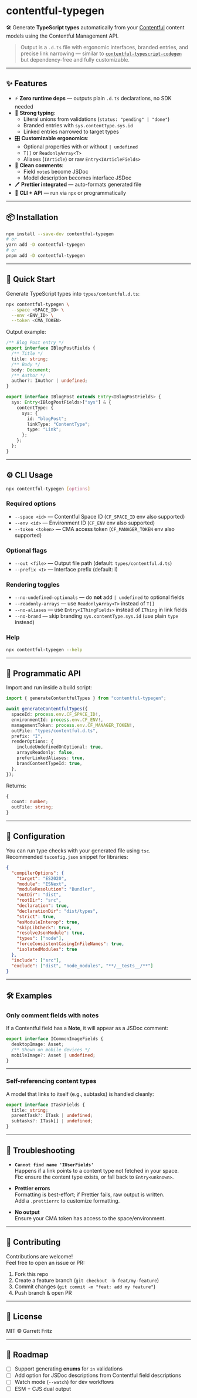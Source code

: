# contentful-typegen

🛠️ Generate **TypeScript types** automatically from your [Contentful](https://www.contentful.com/) content models using the Contentful Management API.

> Output is a `.d.ts` file with ergonomic interfaces, branded entries, and precise link narrowing — similar to [`contentful-typescript-codegen`](https://www.npmjs.com/package/contentful-typescript-codegen) but dependency-free and fully customizable.

---

## ✨ Features

- ⚡ **Zero runtime deps** — outputs plain `.d.ts` declarations, no SDK needed
- 📝 **Strong typing**:
  - Literal unions from validations (`status: "pending" | "done"`)
  - Branded entries with `sys.contentType.sys.id`
  - Linked entries narrowed to target types
- 🎛️ **Customizable ergonomics**:
  - Optional properties with or without `| undefined`
  - `T[]` or `ReadonlyArray<T>`
  - Aliases (`IArticle`) or raw `Entry<IArticleFields>`
- 💬 **Clean comments**:
  - Field `note`s become JSDoc
  - Model description becomes interface JSDoc
- 🖊️ **Prettier integrated** — auto-formats generated file
- 🧰 **CLI + API** — run via `npx` or programmatically

---

## 📦 Installation

```bash
npm install --save-dev contentful-typegen
# or
yarn add -D contentful-typegen
# or
pnpm add -D contentful-typegen
```

---

## 🚀 Quick Start

Generate TypeScript types into `types/contentful.d.ts`:

```bash
npx contentful-typegen \
  --space <SPACE_ID> \
  --env <ENV_ID> \
  --token <CMA_TOKEN>
```

Output example:

```ts
/** Blog Post entry */
export interface IBlogPostFields {
  /** Title */
  title: string;
  /** Body */
  body: Document;
  /** Author */
  author?: IAuthor | undefined;
}

export interface IBlogPost extends Entry<IBlogPostFields> {
  sys: Entry<IBlogPostFields>["sys"] & {
    contentType: {
      sys: {
        id: "blogPost";
        linkType: "ContentType";
        type: "Link";
      };
    };
  };
}
```

---

## ⚙️ CLI Usage

```bash
npx contentful-typegen [options]
```

### Required options

- `--space <id>` — Contentful Space ID (`CF_SPACE_ID` env also supported)
- `--env <id>` — Environment ID (`CF_ENV` env also supported)
- `--token <token>` — CMA access token (`CF_MANAGER_TOKEN` env also supported)

### Optional flags

- `--out <file>` — Output file path (default: `types/contentful.d.ts`)
- `--prefix <I>` — Interface prefix (default: I)

### Rendering toggles

- `--no-undefined-optionals` — do **not** add `| undefined` to optional fields
- `--readonly-arrays` — use `ReadonlyArray<T>` instead of `T[]`
- `--no-aliases` — use `Entry<IThingFields>` instead of `IThing` in link fields
- `--no-brand` — skip branding `sys.contentType.sys.id` (use plain `type` instead)

### Help

```bash
npx contentful-typegen --help
```

---

## 🧩 Programmatic API

Import and run inside a build script:

```ts
import { generateContentfulTypes } from "contentful-typegen";

await generateContentfulTypes({
  spaceId: process.env.CF_SPACE_ID!,
  environmentId: process.env.CF_ENV!,
  managementToken: process.env.CF_MANAGER_TOKEN!,
  outFile: "types/contentful.d.ts",
  prefix: "I",
  renderOptions: {
    includeUndefinedOnOptional: true,
    arraysReadonly: false,
    preferLinkedAliases: true,
    brandContentTypeId: true,
  },
});
```

Returns:

```ts
{
  count: number;
  outFile: string;
}
```

---

## 🔧 Configuration

You can run type checks with your generated file using `tsc`.  
Recommended `tsconfig.json` snippet for libraries:

```json
{
  "compilerOptions": {
    "target": "ES2020",
    "module": "ESNext",
    "moduleResolution": "Bundler",
    "outDir": "dist",
    "rootDir": "src",
    "declaration": true,
    "declarationDir": "dist/types",
    "strict": true,
    "esModuleInterop": true,
    "skipLibCheck": true,
    "resolveJsonModule": true,
    "types": ["node"],
    "forceConsistentCasingInFileNames": true,
    "isolatedModules": true
  },
  "include": ["src"],
  "exclude": ["dist", "node_modules", "**/__tests__/**"]
}
```

---

## 🛠️ Examples

### Only comment fields with notes

If a Contentful field has a **Note**, it will appear as a JSDoc comment:

```ts
export interface ICommonImageFields {
  desktopImage: Asset;
  /** Shown on mobile devices */
  mobileImage?: Asset | undefined;
}
```

---

### Self-referencing content types

A model that links to itself (e.g., subtasks) is handled cleanly:

```ts
export interface ITaskFields {
  title: string;
  parentTask?: ITask | undefined;
  subtasks?: ITask[] | undefined;
}
```

---

## 🐞 Troubleshooting

- **`Cannot find name 'IUserFields'`**  
  Happens if a link points to a content type not fetched in your space.  
  Fix: ensure the content type exists, or fall back to `Entry<unknown>`.

- **Prettier errors**  
  Formatting is best-effort; if Prettier fails, raw output is written.  
  Add a `.prettierrc` to customize formatting.

- **No output**  
  Ensure your CMA token has access to the space/environment.

---

## 🤝 Contributing

Contributions are welcome!  
Feel free to open an issue or PR:

1. Fork this repo
2. Create a feature branch (`git checkout -b feat/my-feature`)
3. Commit changes (`git commit -m "feat: add my feature"`)
4. Push branch & open PR

---

## 📄 License

MIT © Garrett Fritz

---

## 🔮 Roadmap

- [ ] Support generating **enums** for `in` validations
- [ ] Add option for JSDoc descriptions from Contentful field descriptions
- [ ] Watch mode (`--watch`) for dev workflows
- [ ] ESM + CJS dual output
